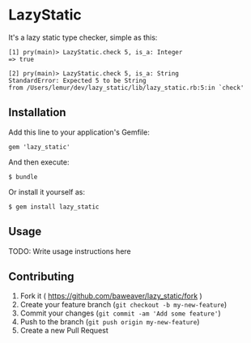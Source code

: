 # LazyStatic

It's a lazy static type checker, simple as this:

```
[1] pry(main)> LazyStatic.check 5, is_a: Integer
=> true

[2] pry(main)> LazyStatic.check 5, is_a: String
StandardError: Expected 5 to be String
from /Users/lemur/dev/lazy_static/lib/lazy_static.rb:5:in `check'
```

## Installation

Add this line to your application's Gemfile:

    gem 'lazy_static'

And then execute:

    $ bundle

Or install it yourself as:

    $ gem install lazy_static

## Usage

TODO: Write usage instructions here

## Contributing

1. Fork it ( https://github.com/baweaver/lazy_static/fork )
2. Create your feature branch (`git checkout -b my-new-feature`)
3. Commit your changes (`git commit -am 'Add some feature'`)
4. Push to the branch (`git push origin my-new-feature`)
5. Create a new Pull Request
